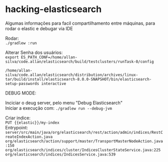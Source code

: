 # hacking-elasticsearch
Algumas informações para facil compartilhamento entre máquinas, para rodar o elastic e debugar via IDE


Rodar:  
`./gradlew :run`

Alterar Senha dos usuários:  
`export ES_PATH_CONF=/home/allan-silva/code.allan/elasticsearch/build/testclusters/runTask-0/config`  

`/home/allan-silva/code.allan/elasticsearch/distribution/archives/linux-tar/build/install/elasticsearch-8.0.0-SNAPSHOT/bin/elasticsearch-setup-passwords interactive`  


DEBUG MODE:  

Inciciar o deug server, pelo menu "Debug Elasticsearch"  
Iniciar a execução com: `./gradlew run --debug-jvm`


Criar indice:  
`PUT {{elastic}}/my-index`  
Entrypoint: `server/src/main/java/org/elasticsearch/rest/action/admin/indices/RestCreateIndexAction.java`  
`org/elasticsearch/action/support/master/TransportMasterNodeAction.java:150`  
`org/elasticsearch/indices/cluster/IndicesClusterStateService.java:225`  
`org/elasticsearch/indices/IndicesService.java:539`  
